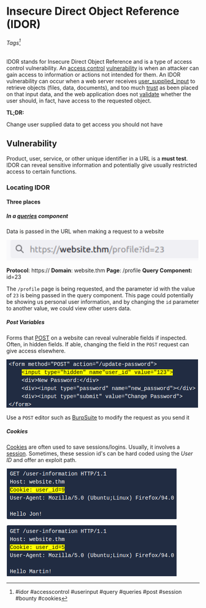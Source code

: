# Insecure Direct Object Reference (IDOR)
###### Tags[^1]
IDOR stands for Insecure Direct Object Reference and is a type of access control vulnerability. An [access control](../concepts/access%20control.md) [vulnerability](../concepts/vulnerability.md) is when an attacker can gain access to information or actions not intended for them. An IDOR vulnerability can occur when a web server receives [user_supplied_input](../concepts/user_supplied_input.md) to retrieve objects (files, data, documents), and too much [trust](../concepts/trust.md) as been placed on that input data, and the web application does not [validate](../concepts/validate.md) whether the user should, in fact, have access to the requested object.

**TL;DR:** 

Change user supplied data to get access you should not have

## Vulnerability

Product, user, service, or other unique identifier in a URL is a **must test**. IDOR can reveal sensitive information and potentially give usually restricted access to certain functions. 

### Locating IDOR 

#### **Three places**
##### In a [queries](../concepts/queries.md) component
Data is passed in the URL when making a request to a website

![IDOR in a URL](vulnerabilities_photos/IDOR-URL--THM.png)

**Protocol**: https:// **Domain**: website.thm **Page**: /profile **Query Component:** id=23

The `/profile` page is being requested, and the parameter id with the value of `23` is being passed in the query component. This page could potentially be showing us personal user information, and by changing the `id` parameter to another value, we could view other users data.

##### Post Variables
Forms that [POST](../concepts/web/POST.md) on a website can reveal vulnerable fields if inspected. Often, in hidden fields. If able, changing the field in the `POST` request can give access elsewhere. 

![IDOR in a hidden field on a POST form](vulnerabilities_photos/IDOR-Post_Form--THM.png)

Use a `POST` editor such as [BurpSuite](../../tools_and_tricks/tools/red/BurpSuite.md) to modify the request as you send it

##### Cookies
[Cookies](../concepts/web/cookies.md) are often used to save sessions/logins. Usually, it involves a [session](../concepts/web/session.md). Sometimes, these session id's can be hard coded using the *User ID* and offer an exploit path. 

![Hard Coded User ID in Cookie](../concepts/concepts_photos/Session-ID-UID_Hard_Coded--THM.png)

[^1]: #idor #accesscontrol #userinput #query #queries #post #session #bounty #cookies 
